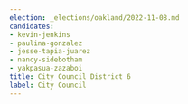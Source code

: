 ```yaml
---
election: _elections/oakland/2022-11-08.md
candidates:
- kevin-jenkins
- paulina-gonzalez
- jesse-tapia-juarez
- nancy-sidebotham
- yakpasua-zazaboi
title: City Council District 6
label: City Council
---
```

